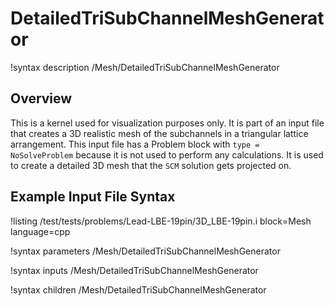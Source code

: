 # DetailedTriSubChannelMeshGenerator

!syntax description /Mesh/DetailedTriSubChannelMeshGenerator

## Overview

<!-- -->

This is a kernel used for visualization purposes only. It is part of an input file that creates
a 3D realistic mesh of the subchannels in a triangular lattice arrangement. This input file has a Problem block
with `type = NoSolveProblem` because it is not used to perform any calculations. It is used to create a detailed 3D mesh that the `SCM` solution
gets projected on.

## Example Input File Syntax

!listing /test/tests/problems/Lead-LBE-19pin/3D_LBE-19pin.i block=Mesh language=cpp

!syntax parameters /Mesh/DetailedTriSubChannelMeshGenerator

!syntax inputs /Mesh/DetailedTriSubChannelMeshGenerator

!syntax children /Mesh/DetailedTriSubChannelMeshGenerator
